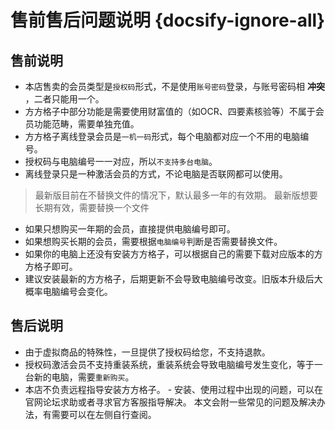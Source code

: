 # 售前售后问题说明 {docsify-ignore-all}


## 售前说明
- 本店售卖的会员类型是`授权码`形式，不是使用`账号密码`登录，与账号密码相 **冲突** ，二者只能用一个。
- 方方格子中部分功能是需要使用财富值的（如OCR、四要素核验等）不属于会员功能范畴，需要单独充值。
- 方方格子离线登录会员是`一机一码`形式，每个电脑都对应一个不用的电脑编号。
- 授权码与电脑编号一一对应，所以`不支持多台电脑`。
- 离线登录只是一种激活会员的方式，不论电脑是否联网都可以使用。


>最新版目前在不替换文件的情况下，默认最多一年的有效期。
>最新版想要长期有效，需要替换一个文件

- 如果只想购买一年期的会员，直接提供电脑编号即可。
- 如果想购买长期的会员，需要根据`电脑编号`判断是否需要替换文件。
- 如果你的电脑上还没有安装方方格子，可以根据自己的需要下载对应版本的方方格子即可。
- 建议安装最新的方方格子，后期更新不会导致电脑编号改变。旧版本升级后大概率电脑编号会变化。


## 售后说明  
- 由于虚拟商品的特殊性，一旦提供了授权码给您，不支持退款。 
- 授权码激活会员不支持重装系统，重装系统会导致电脑编号发生变化，等于一台新的电脑，需要`重新购买`。
- 本店不负责远程指导安装方方格子。 - 安装、使用过程中出现的问题，可以在官网论坛求助或者寻求官方客服指导解决。 本文会附一些常见的问题及解决办法，有需要可以在左侧自行查阅。


